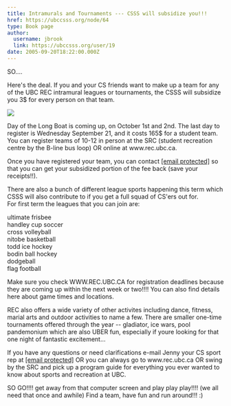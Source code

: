 ```yaml
---
title: Intramurals and Tournaments --- CSSS will subsidize you!!! 
href: https://ubccsss.org/node/64
type: Book page
author:
  username: jbrook
  link: https://ubccsss.org/user/19
date: 2005-09-20T18:22:00.000Z
---
```


<div class="field field-name-body field-type-text-with-summary field-label-hidden"><div class="field-items"><div class="field-item even"><p>SO....</p>
<p>Here&apos;s the deal. If you and your CS friends want to make up a team for any of the UBC REC intramural leagues or tournaments, the CSSS will subsidize you 3$ for every person on that team.</p>
<p><img src="/files/longboatlogo.gif"></p>
<p>Day of the Long Boat is coming up, on October 1st and 2nd. The last day to register is Wednesday September 21, and it costs 165$ for a student team. You can register teams of 10-12 in person at the SRC (student recreation centre by the B-line bus loop) OR online at www.rec.ubc.ca.</p>
<p>Once you have registered your team, you can contact <a href="/cdn-cgi/l/email-protection" class="__cf_email__" data-cfemail="bfd5ddcdd0d0d4ffdccccccc91dccc91cadddc91dcde">[email&#xA0;protected]</a> so that you can get your subsidized portion of the fee back (save your receipts!!).</p>
<p>There are also a bunch of different league sports happening this term which CSSS will also contribute to if you get a full squad of CS&apos;ers out for.<br>
For first term the leagues that you can join are:</p>
<p>ultimate frisbee<br>
handley cup soccer<br>
cross volleyball<br>
nitobe basketball<br>
todd ice hockey<br>
bodin ball hockey<br>
dodgeball<br>
flag football</p>
<p>Make sure you check WWW.REC.UBC.CA for registration deadlines because they are coming up within the next week or two!!!! You can also find details here about game times and locations.</p>
<p>REC also offers a wide variety of other activites including dance, fitness, marial arts and outdoor activities to name a few. There are smaller one-time tournaments offered through the year -- gladiator, ice wars, pool pandemonium which are also UBER fun, especially if youre looking for that one night of fantastic excitement...</p>
<p>If you have any questions or need clarifications e-mail Jenny your CS sport rep at <a href="/cdn-cgi/l/email-protection" class="__cf_email__" data-cfemail="92f8f0e0fdfdf9d2f1e1e1e1bcf1e1bce7f0f1bcf1f3">[email&#xA0;protected]</a> OR you can always go to www.rec.ubc.ca OR swing by the SRC and pick up a program guide for everything you ever wanted to know about sports and recreation at UBC.</p>
<p>SO GO!!!! get away from that computer screen and play play play!!!! (we all need that once and awhile) Find a team, have fun and run around!!! :)</p>
<!--break--></div></div></div>    <footer>
          </footer>
